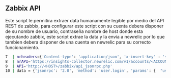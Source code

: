 ## Zabbix API

Este script le permitira extraer data humanamente legible por medio del API REST de zabbix, para configurar este script con su cuenta debera disponer de su nombre de usuario, contraseña nombre de host donde esta ejecutando zabbix, este script extrae la data y la envia a newrelic por lo que tambien debera disponer de una cuenta en newrelic para su correcto funcionamiento.
```sh
7  | nrheaders={'Content-type': 'application/json', 'x-insert-key' : '<NEWRELIC_API_KEY>'}
8  | nrAPI='https://insights-collector.newrelic.com/v1/accounts/<ACCOUNT_ID>/events'
9  | API='http://<HOST>/zabbix/api_jsonrpc.php'
10 | data = {'jsonrpc': '2.0', 'method': 'user.login', 'params': {  "user": "<USERNAME>", "password": "<PASSWORD>"},"id": 1 }
```
